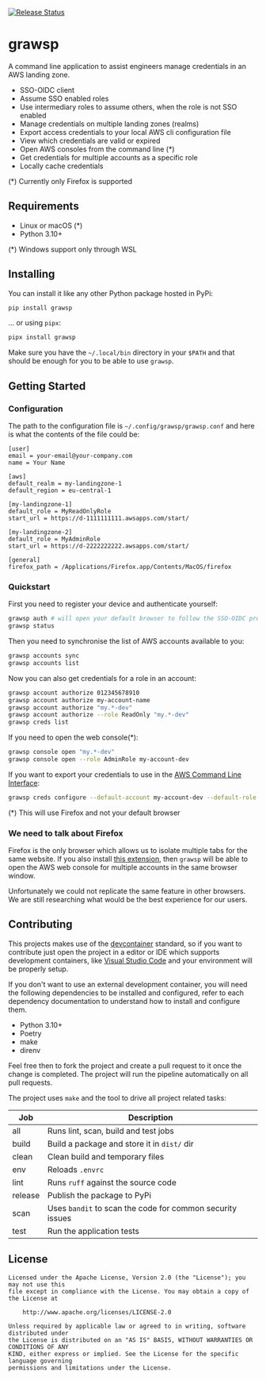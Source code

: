 [![Release Status](https://github.com/schubergphilis/grawsp/actions/workflows/pipeline.yml/badge.svg)](https://github.com/schubergphilis/grawsp/actions/workflows/pipeline.yml)

# grawsp

A command line application to assist engineers manage credentials in an AWS landing
zone.

- SSO-OIDC client
- Assume SSO enabled roles
- Use intermediary roles to assume others, when the role is not SSO enabled
- Manage credentials on multiple landing zones (realms)
- Export access credentials to your local AWS cli configuration file
- View which credentials are valid or expired
- Open AWS consoles from the command line (*)
- Get credentials for multiple accounts as a specific role
- Locally cache credentials

(*) Currently only Firefox is supported

## Requirements

- Linux or macOS (*)
- Python 3.10+

(*) Windows support only through WSL

## Installing

You can install it like any other Python package hosted in PyPi:

```bash
pip install grawsp
```

... or using `pipx`:

```bash
pipx install grawsp
```

Make sure you have the `~/.local/bin` directory in your `$PATH` and that should be
enough for you to be able to use `grawsp`.

## Getting Started

### Configuration

The path to the configuration file is `~/.config/grawsp/grawsp.conf` and here is what
the contents of the file could be:

```text
[user]
email = your-email@your-company.com
name = Your Name

[aws]
default_realm = my-landingzone-1
default_region = eu-central-1

[my-landingzone-1]
default_role = MyReadOnlyRole
start_url = https://d-1111111111.awsapps.com/start/

[my-landingzone-2]
default_role = MyAdminRole
start_url = https://d-2222222222.awsapps.com/start/

[general]
firefox_path = /Applications/Firefox.app/Contents/MacOS/firefox
```

### Quickstart

First you need to register your device and authenticate yourself:

```bash
grawsp auth # will open your default browser to follow the SSO-OIDC process
grawsp status
```

Then you need to synchronise the list of AWS accounts available to you:

```bash
grawsp accounts sync
grawsp accounts list
```

Now you can also get credentials for a role in an account:

```bash
grawsp account authorize 012345678910
grawsp account authorize my-account-name
grawsp account authorize "my.*-dev"
grawsp account authorize --role ReadOnly "my.*-dev"
grawsp creds list
```

If you need to open the web console(*):

```bash
grawsp console open "my.*-dev"
grawsp console open --role AdminRole my-account-dev
```

If you want to export your credentials to use in the [AWS Command Line Interface](https://aws.amazon.com/cli/):

```bash
grawsp creds configure --default-account my-account-dev --default-role ReadOnly
```

(*) This will use Firefox and not your default browser

### We need to talk about Firefox

Firefox is the only browser which allows us to isolate multiple tabs for the same
website. If you also install [this extension](https://addons.mozilla.org/en-US/firefox/addon/open-url-in-container/),
then `grawsp` will be able to open the AWS web console for multiple accounts in the same
browser window.

Unfortunately we could not replicate the same feature in other browsers. We are still
researching what would be the best experience for our users.

## Contributing

This projects makes use of the [devcontainer](https://containers.dev/) standard, so
if you want to contribute just open the project in a editor or IDE which supports
development containers, like [Visual Studio Code](https://code.visualstudio.com/docs/devcontainers/containers)
and your environment will be properly setup.

If you don't want to use an external development container, you will need the following
dependencies to be installed and configured, refer to each dependency documentation to
understand how to install and configure them.

- Python 3.10+
- Poetry
- make
- direnv

Feel free then to fork the project and create a pull request to it once the change is
completed. The project will run the pipeline automatically on all pull requests.

The project uses `make` and the tool to drive all project related tasks:

| Job     | Description                                               |
| ------- | --------------------------------------------------------- |
| all     | Runs lint, scan, build and test jobs                      |
| build   | Build a package and store it in `dist/` dir               |
| clean   | Clean build and temporary files                           |
| env     | Reloads `.envrc`                                          |
| lint    | Runs `ruff` against the source code                       |
| release | Publish the package to PyPi                               |
| scan    | Uses `bandit` to scan the code for common security issues |
| test    | Run the application tests                                 |

## License

```text
Licensed under the Apache License, Version 2.0 (the "License"); you may not use this
file except in compliance with the License. You may obtain a copy of the License at

    http://www.apache.org/licenses/LICENSE-2.0

Unless required by applicable law or agreed to in writing, software distributed under
the License is distributed on an "AS IS" BASIS, WITHOUT WARRANTIES OR CONDITIONS OF ANY
KIND, either express or implied. See the License for the specific language governing
permissions and limitations under the License.
```
